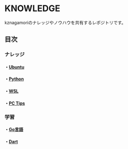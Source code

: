 # KNOWLEDGE

kznagamoriのナレッジやノウハウを共有するレポジトリです。

## 目次

### ナレッジ
#### ・[Ubuntu](./Ubuntu/README.md)
#### ・[Python](./Python/README.md)
#### ・[WSL](./WSL/README.md)
#### ・[PC Tips](./PC_Tips/README.md)

### 学習
#### ・[Go言語](https://github.com/kznagamori/LearningGoLang#readme)
#### ・[Dart](https://github.com/kznagamori/LearningDart#readme)


